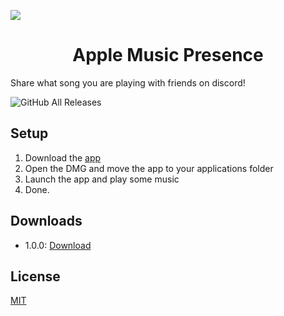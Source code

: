 ![](https://file.coffee/u/U8gVOaljXB.png)

<h1 align="center"><strong>Apple Music Presence</strong></h1>

Share what song you are playing with friends on discord!

![GitHub All Releases](https://img.shields.io/github/downloads/A-da-m/AppleMusicPresence/total?color=%23497FFF&label=DOWNLOADS&style=for-the-badge)

## Setup

1. Download the [app](https://github.com/A-da-m/AppleMusicPresence/releases/download/1.0.0-dev/AMP-1.0.0.dmg)
2. Open the DMG and move the app to your applications folder
3. Launch the app and play some music
4. Done.

## Downloads

- 1.0.0: [Download](https://github.com/A-da-m/AppleMusicPresence/releases/download/1.0.0-dev/AMP-1.0.0.dmg)

## License

[MIT](https://github.com/A-da-m/AppleMusicPresence/blob/1.0.0-dev/LICENSE)
